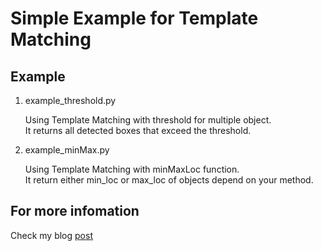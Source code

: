 # Simple Example for Template Matching

## Example

1. example_threshold.py

      Using Template Matching with threshold for multiple object.       
      It returns all detected boxes that exceed the threshold.

2. example_minMax.py

      Using Template Matching with minMaxLoc function.        
      It return either min_loc or max_loc of objects  depend on your method.

## For more infomation

Check my blog [post](https://re-code-cord.tistory.com/entry/OpenCV-Template-Matching-%EC%82%AC%EC%9A%A9%ED%95%98%EA%B8%B0)
